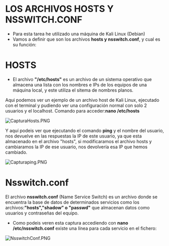 # LOS ARCHIVOS HOSTS Y NSSWITCH.CONF

- Para esta tarea he utilizado una máquina de Kali Linux (Debian)
- Vamos a definir que son los archivos **hosts y nsswitch.conf**, y cual es su función:


# HOSTS
- El archivo **"/etc/hosts"** es un archivo de un sistema operativo que almacena una lista con los nombres e IPs de los equipos de una máquina local, y este utiliza el sitema de nombres planos.

Aqui podemos ver un ejemplo de un archivo host de Kali Linux, ejecutado con el terminal y pudiendo ver una configuración normal con solo 2 usuarios y el localhost. Comando para acceder:**nano /etc/hosts**

![CapturaHosts.PNG](./CapturaHosts.PNG)

Y aquí podeis ver que ejecutando el comando **ping** y el nombre del usuario, nos devuelve en las respuestas la IP de este usuario, ya que esta almacenado en el archivo "hosts", si modificaramos el archivo hosts y cambiaramos la IP de ese usuario, nos devolvería esa IP que hemos cambiado.

![Capturaping.PNG](./Capturaping.PNG)

# Nsswitch.conf

El archivo **nsswitch.conf** (Name Service Switch) es un archivo donde se encuentra la base de datos de determinados servicios como los archivos:**"hosts","shadow" o "passwd"** que almacenan datos como usuarios y contraseñas del equipo.
- Como podeis veren esta captura accediendo con **nano /etc/nsswitch.conf** existe una línea para cada servicio en el fichero:

![NsswitchConf.PNG](./NsswitchConf.PNG)

